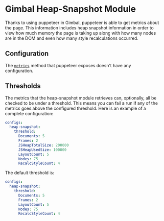# Gimbal Heap-Snapshot Module

Thanks to using puppeteer in Gimbal, puppeteer is able to get metrics about the page. This information includes heap snapshot information in order to view how much memory the page is taking up along with how many nodes are in the DOM and even how many style recalculations occurred.

## Configuration

The [`metrics`](https://github.com/GoogleChrome/puppeteer/blob/master/docs/api.md#pagemetrics) method that puppeteer exposes doesn't have any configuration.

## Thresholds

The metrics that the heap-snapshot module retrieves can, optionally, all be checked to be under a threshold. This means you can fail a run if any of the metrics goes above the configured threshold. Here is an example of a complete configuration:

```yaml
configs:
  heap-snapshot:
    threshold:
      Documents: 5
      Frames: 2
      JSHeapTotalSize: 200000
      JSHeapUsedSize: 100000
      LayoutCount: 5
      Nodes: 75
      RecalcStyleCount: 4
```

The default threshold is:

```yaml
configs:
  heap-snapshot:
    threshold:
      Documents: 5
      Frames: 2
      LayoutCount: 5
      Nodes: 75
      RecalcStyleCount: 4
```
